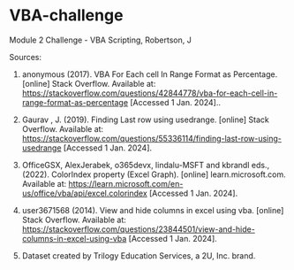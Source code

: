 # VBA-challenge
Module 2 Challenge - VBA Scripting, Robertson, J

Sources:

1. anonymous (2017). VBA For Each cell In Range Format as Percentage. [online] Stack Overflow. Available at: https://stackoverflow.com/questions/42844778/vba-for-each-cell-in-range-format-as-percentage [Accessed 1 Jan. 2024]..

2. Gaurav , J. (2019). Finding Last row using usedrange. [online] Stack Overflow. Available at: https://stackoverflow.com/questions/55336114/finding-last-row-using-usedrange [Accessed 1 Jan. 2024].

3. OfficeGSX, AlexJerabek, o365devx, lindalu-MSFT and kbrandl eds., (2022). ColorIndex property (Excel Graph). [online] learn.microsoft.com. Available at: https://learn.microsoft.com/en-us/office/vba/api/excel.colorindex [Accessed 1 Jan. 2024].

4. user3671568 (2014). View and hide columns in excel using vba. [online] Stack Overflow. Available at: https://stackoverflow.com/questions/23844501/view-and-hide-columns-in-excel-using-vba [Accessed 1 Jan. 2024].

5. Dataset created by Trilogy Education Services, a 2U, Inc. brand.
